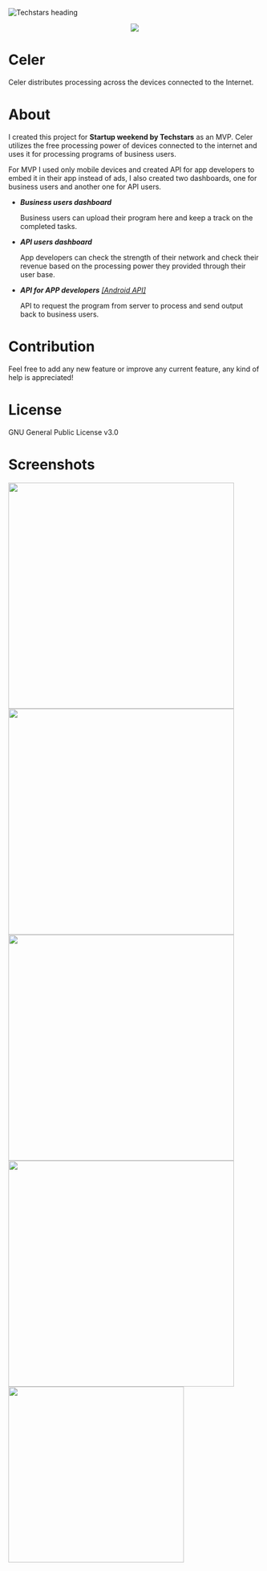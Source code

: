 ![Techstars heading](https://ramantehlan.github.io/Celer/assets/heading.PNG)

<p align="center">
  <img src ="https://ramantehlan.github.io/Celer/assets/celer_logo.png" />
</p>


# Celer
Celer distributes processing across the devices connected to the Internet.

# About 
I created this project for **Startup weekend by Techstars** as an MVP. Celer utilizes the free processing power of devices connected to the internet and uses it for processing programs of business users. 

For MVP I used only mobile devices and created API for app developers to embed it in their app instead of ads, I also created two dashboards, one for business users and another one for API users.

- ***Business users dashboard***
     
     Business users can upload their program here and keep a track on the completed tasks. 

- ***API users dashboard***
     
     App developers can check the strength of their network and check their revenue based on the processing power they provided through
      their user base.
      
- ***API for APP developers*** [*[Android API]*](https://github.com/ramantehlan/Celer-API)
     
     API to request the program from server to process and send output back to business users.

# Contribution

Feel free to add any new feature or improve any current feature, any kind of help is appreciated!

# License

GNU General Public License v3.0

# Screenshots

<img src ="https://ramantehlan.github.io/Celer/assets/Screenshot_1.JPG" width="450"/>
<img src ="https://ramantehlan.github.io/Celer/assets/Screenshot_2.JPG" width="450"/>
<img src ="https://ramantehlan.github.io/Celer/assets/Screenshot_3.JPG" width="450"/>
<img src ="https://ramantehlan.github.io/Celer/assets/Screenshot_4.JPG" width="450"/>
<img src ="https://ramantehlan.github.io/Celer/assets/Screenshot_app_1.png" width="350"/>
